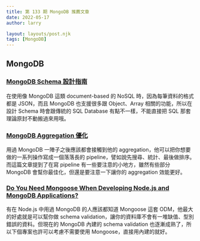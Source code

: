 ```yaml
---
title: 第 133 期 MongoDB 推薦文章
date: 2022-05-17
author: larry

layout: layouts/post.njk
tags: [MongoDB]
---
```


## MongoDB

<!-- summary -->

### [MongoDB Schema 設計指南](https://blog.toright.com/posts/4483/mongodb-schema-%E8%A8%AD%E8%A8%88%E6%8C%87%E5%8D%97.html)

在使用像 MongoDB 這類 document-based 的 NoSQL 時，因為每筆資料的格式都是 JSON，而且 MongoDB 也支援很多跟 Object、Array 相關的功能，所以在設計 Schema 時會跟傳統的 SQL Database 有點不一樣，不能直接把 SQL 那套理論原封不動搬過來用哦。

<!-- summary -->

### [MongoDB Aggregation 優化](https://blog.myctw.cc/post/acdb.html)

用過 MongoDB 一陣子之後應該都會接觸到他的 aggregation，他可以把你想要做的一系列操作寫成一個落落長的 pipeline，譬如說先搜尋、統計、最後做排序。而這篇文章提到了在寫 pipeline 有一些要注意的小地方，雖然有些部分 MongoDB 會幫你最佳化，但還是要注意一下讓你的 aggregation 效能更好。

### [Do You Need Mongoose When Developing Node.js and MongoDB Applications?](https://www.mongodb.com/developer/article/mongoose-versus-nodejs-driver/)

有在 Node.js 中用過 MongoDB 的人應該都知道 Mongoose 這套 ODM，他最大的好處就是可以幫你做 schema validation，讓你的資料庫不會有一堆缺值、型別錯誤的資料。但現在的 MongoDB 內建的 schema validation 也逐漸成熟了，所以下個專案也許可以考慮不需要使用 Mongoose，直接用內建的就好。
